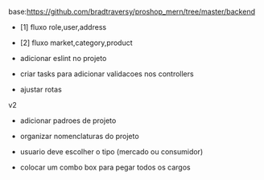 base:https://github.com/bradtraversy/proshop_mern/tree/master/backend

- [1] fluxo role,user,address
- [2] fluxo market,category,product

- adicionar eslint no projeto
- criar tasks para adicionar validacoes nos controllers
- ajustar rotas

v2

- adicionar padroes de projeto
- organizar nomenclaturas do projeto

- usuario deve escolher o tipo (mercado ou consumidor)

- colocar um combo box para pegar todos os cargos
